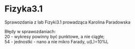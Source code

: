# Fizyka3.1
Sprawozdania z lab Fizyki3.1 prowadząca Karolina Paradowska


Błędy w sprawozdaniach:  
20 - wykresy powinny być punktowe, a nie ciągłe;  
54 - jednostki - nano a nie mikro Farady, u(L)=10%L
